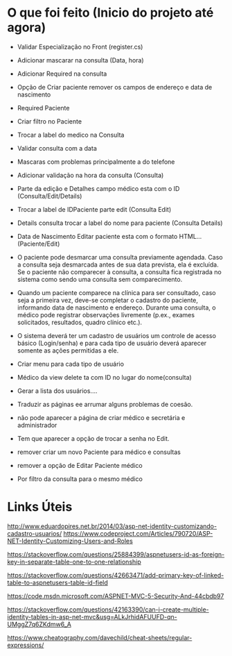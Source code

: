 # O que foi feito (Inicio do projeto até agora)

- Validar Especialização no Front (register.cs)
- Adicionar mascarar na consulta (Data, hora)
- Adicionar Required na consulta
- Opção de Criar paciente remover os campos de endereço e data de nascimento
- Required Paciente
- Criar filtro no Paciente
- Trocar a label do medico na Consulta
- Validar consulta com a data
- Mascaras com problemas principalmente a do telefone


- Adicionar validação na hora da consulta (Consulta)
- Parte da edição e Detalhes campo médico esta com o ID (Consulta/Edit/Details)
- Trocar a label de IDPaciente parte edit (Consulta Edit)
- Details consulta trocar a label do nome para paciente (Consulta Details)
- Data de Nascimento Editar paciente esta com o formato HTML... (Paciente/Edit)


- O paciente pode desmarcar uma consulta previamente agendada. Caso a consulta seja desmarcada antes de sua data prevista, ela é excluída. Se o paciente não comparecer à consulta, a consulta fica registrada no sistema como sendo uma consulta sem comparecimento.

- Quando um paciente comparece na clínica para ser consultado, caso seja a primeira vez, deve-se completar o cadastro do paciente, informando data de nascimento e endereço. Durante uma consulta, o médico pode registrar observações livremente (p.ex., exames solicitados, resultados, quadro clínico etc.).

- O sistema deverá ter um cadastro de usuários um controle de acesso básico (Login/senha) e para cada tipo de usuário deverá aparecer somente as ações permitidas a ele.

- Criar menu para cada tipo de usuário

- Médico da view delete ta com ID no lugar do nome(consulta)

- Gerar a lista dos usuários....

- Traduzir as páginas ee arrumar alguns problemas de coesão.

- não pode aparecer a página de criar médico e secretária e administrador 

- Tem que aparecer a opção de trocar a senha no Edit. 

- remover criar um novo Paciente para médico e consultas

- remover a opção de Editar Paciente médico

- Por filtro da consulta para o mesmo médico

# Links Úteis

http://www.eduardopires.net.br/2014/03/asp-net-identity-customizando-cadastro-usuarios/
https://www.codeproject.com/Articles/790720/ASP-NET-Identity-Customizing-Users-and-Roles

https://stackoverflow.com/questions/25884399/aspnetusers-id-as-foreign-key-in-separate-table-one-to-one-relationship

https://stackoverflow.com/questions/42663471/add-primary-key-of-linked-table-to-aspnetusers-table-id-field

https://code.msdn.microsoft.com/ASPNET-MVC-5-Security-And-44cbdb97

https://stackoverflow.com/questions/42163390/can-i-create-multiple-identity-tables-in-asp-net-mvc&usg=ALkJrhidAFUUFD-qn-UMggZ7q6ZKdmw6_A

https://www.cheatography.com/davechild/cheat-sheets/regular-expressions/
